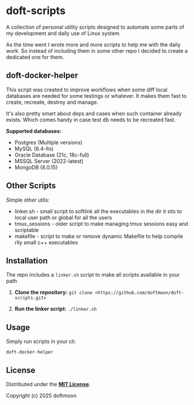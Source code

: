 # doft-scripts

A collection of personal utility scripts designed to automate some parts of my
development and daily use of Linux system.

As the time went I wrote more and more scripts to help me with the daily work.
So instead of including them in some other repo I decided to create a dedicated
one for them.

## doft-docker-helper

This script was created to improve workflows when some diff local databases are
needed for some testings or whatever. It makes them fast to create, recreate,
destroy and manage.

It's also pretty smart about deps and cases when such container already exists.
Which comes handy in case test db needs to be recreated fast.

**Supported databases:**
* Postgres (Multiple versions)
* MySQL (8.4-lts)
* Oracle Database (21c, 18c-full)
* MSSQL Server (2022-latest)
* MongoDB (8.0.15)

## Other Scripts

Simple other utils:
* linker.sh - small script to softlink all the executables in the dir it sits to
local user path or global for all the users
* tmux_sessions - older script to make managing tmux sessions easy and scriptable
* makefile - script to make or remove dynamic Makefile to help compile rlly small
c++ executables

## Installation

The repo includes a `linker.sh` script to make all scripts available in your path

1. **Clone the repository:**
```git clone <https://github.com/doftmoon/doft-scripts.git>```

2. **Run the linker script:**
```./linker.sh```

## Usage

Simply run scripts in your cli:

```doft-docker-helper```

## License

Distributed under the **[MIT License](https://github.com/doftmoon/doft-scripts/blob/master/LICENSE)**.

Copyright (c) 2025 doftmoon
